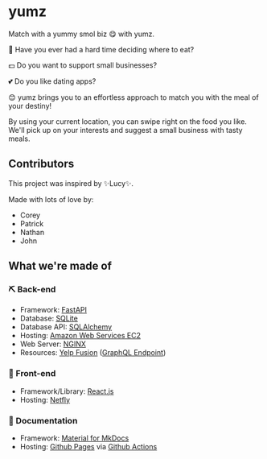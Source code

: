 # yumz

Match with a yummy smol biz 😋 with yumz. 

🤔 Have you ever had a hard time deciding where to eat? 

💵 Do you want to support small businesses? 

💕 Do you like dating apps? 

😊 yumz brings you to an effortless approach to match you with the meal of your destiny! 

By using your current location, you can swipe right on the food you like. We'll pick up on your interests and suggest a small business with tasty meals. 


## Contributors 
This project was inspired by ✨Lucy✨. 

Made with lots of love by:

* Corey
* Patrick
* Nathan
* John

## What we're made of

### ⛏ Back-end

* Framework: [FastAPI](https://fastapi.tiangolo.com/)
* Database: [SQLite](https://www.sqlite.org/index.html)
* Database API: [SQLAlchemy](https://www.sqlalchemy.org/)
* Hosting: [Amazon Web Services EC2](https://aws.amazon.com/ec2/)
* Web Server: [NGINX](https://www.nginx.com/)
* Resources: [Yelp Fusion](https://www.yelp.com/fusion) ([GraphQL Endpoint](https://www.yelp.com/developers/graphql/guides/intro))

### 🌟 Front-end

* Framework/Library: [React.js](https://reactjs.org/)
* Hosting: [Netfly](https://www.netlify.com/)

### 📜 Documentation

* Framework: [Material for MkDocs](https://squidfunk.github.io/mkdocs-material/)  
* Hosting: [Github Pages](https://pages.github.com/) via [Github Actions](https://github.com/features/actions)
